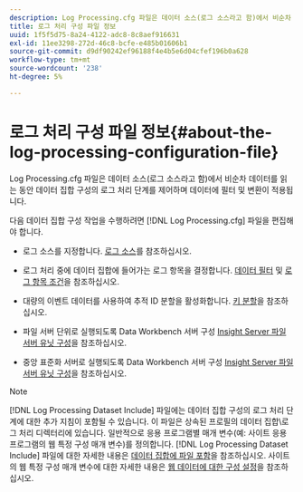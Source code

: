 ```yaml
---
description: Log Processing.cfg 파일은 데이터 소스(로그 소스라고 함)에서 비순차 데이터를 읽는 동안 데이터 집합 구성의 로그 처리 단계를 제어하며 데이터에 필터 및 변환이 적용됩니다.
title: 로그 처리 구성 파일 정보
uuid: 1f5f5d75-8a24-4122-adc8-8c8aef916631
exl-id: 11ee3298-272d-46c8-bcfe-e485b01606b1
source-git-commit: d9df90242ef96188f4e4b5e6d04cfef196b0a628
workflow-type: tm+mt
source-wordcount: '238'
ht-degree: 5%

---
```


# 로그 처리 구성 파일 정보{#about-the-log-processing-configuration-file}

Log Processing.cfg 파일은 데이터 소스(로그 소스라고 함)에서 비순차 데이터를 읽는 동안 데이터 집합 구성의 로그 처리 단계를 제어하며 데이터에 필터 및 변환이 적용됩니다.

다음 데이터 집합 구성 작업을 수행하려면 [!DNL Log Processing.cfg] 파일을 편집해야 합니다.

* 로그 소스를 지정합니다. [로그 소스](../../../home/c-dataset-const-proc/c-log-proc-config-file/c-log-sources.md)를 참조하십시오.
* 로그 처리 중에 데이터 집합에 들어가는 로그 항목을 결정합니다. [데이터 필터](../../../home/c-dataset-const-proc/c-log-proc-config-file/c-info-log-proc-param.md) 및 [로그 항목 조건](../../../home/c-dataset-const-proc/c-log-proc-config-file/c-info-log-proc-param.md)을 참조하십시오.

* 대량의 이벤트 데이터를 사용하여 추적 ID 분할을 활성화합니다. [키 분할](../../../home/c-dataset-const-proc/c-log-proc-config-file/c-info-log-proc-param.md)을 참조하십시오.
* 파일 서버 단위로 실행되도록 Data Workbench 서버 구성 [Insight Server 파일 서버 유닛 구성](../../../home/c-dataset-const-proc/c-log-proc-config-file/c-ins-svr-file-svr-unit.md)을 참조하십시오.
* 중앙 표준화 서버로 실행되도록 Data Workbench 서버 구성 [Insight Server 파일 서버 유닛 구성](../../../home/c-dataset-const-proc/c-log-proc-config-file/c-ins-svr-file-svr-unit.md)을 참조하십시오.

>[!NOTE]
>
>[!DNL Log Processing Dataset Include] 파일에는 데이터 집합 구성의 로그 처리 단계에 대한 추가 지침이 포함될 수 있습니다. 이 파일은 상속된 프로필의 데이터 집합\로그 처리 디렉터리에 있습니다. 일반적으로 응용 프로그램별 매개 변수(예: 사이트 응용 프로그램의 웹 특정 구성 매개 변수)를 정의합니다. [!DNL Log Processing Dataset Include] 파일에 대한 자세한 내용은 [데이터 집합에 파일 포함](../../../home/c-dataset-const-proc/c-dataset-inc-files/c-abt-dataset-inc-files.md)을 참조하십시오. 사이트의 웹 특정 구성 매개 변수에 대한 자세한 내용은 [웹 데이터에 대한 구성 설정](../../../home/c-dataset-const-proc/c-config-web-data/c-config-web-data.md)을 참조하십시오.
